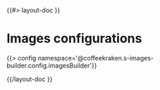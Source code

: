 <!--
/**
 * @name            Configuration
 * @namespace       doc.images
 * @type            Markdown
 * @platform        md
 * @status          stable
 * @menu            Documentation / Images           /doc/images/configuration
 *
 * @since           2.0.0
 * @author    Olivier Bossel <olivier.bossel@gmail.com> (https://coffeekraken.io)
 */
-->

{{#> layout-doc }}

# Images configurations

{{> config namespace='@coffeekraken.s-images-builder.config.imagesBuilder'}}

{{/layout-doc }}
